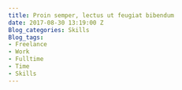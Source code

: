 ```yaml
---
title: Proin semper, lectus ut feugiat bibendum
date: 2017-08-30 13:19:00 Z
Blog_categories: Skills
Blog_tags:
- Freelance
- Work
- Fulltime
- Time
- Skills
---
```


